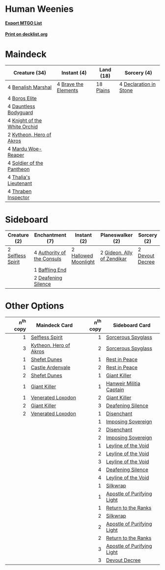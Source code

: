 # Human Weenies

#### [Export MTGO List](../collection/Human%20Weenies/Human%20Weenies.txt)
#### [Print on decklist.org](http://decklist.org/?deckmain=4%09Benalish%20Marshal%0A4%09Boros%20Elite%0A4%09Brave%20the%20Elements%0A4%09Dauntless%20Bodyguard%0A4%09Declaration%20in%20Stone%0A4%09Knight%20of%20the%20White%20Orchid%0A2%09Kytheon,%20Hero%20of%20Akros%0A4%09Mardu%20Woe-Reaper%0A18%09Plains%0A4%09Soldier%20of%20the%20Pantheon%0A4%09Thalia's%20Lieutenant%0A4%09Thraben%20Inspector&deckside=4%09Authority%20of%20the%20Consuls%0A1%09Baffling%20End%0A2%09Deafening%20Silence%0A2%09Devout%20Decree%0A2%09Gideon,%20Ally%20of%20Zendikar%0A2%09Hallowed%20Moonlight%0A2%09Selfless%20Spirit)
# Maindeck

|                                             Creature (34)                                             |                                          Instant (4)                                          |                                     Land (18)                                      |                                           Sorcery (4)                                           |
|-------------------------------------------------------------------------------------------------------|-----------------------------------------------------------------------------------------------|------------------------------------------------------------------------------------|-------------------------------------------------------------------------------------------------|
|4 [Benalish Marshal](http://gatherer.wizards.com/Pages/Card/Details.aspx?multiverseid=442894)          |4 [Brave the Elements](http://gatherer.wizards.com/Pages/Card/Details.aspx?multiverseid=389450)|18 [Plains](http://gatherer.wizards.com/Pages/Card/Details.aspx?multiverseid=439856)|4 [Declaration in Stone](http://gatherer.wizards.com/Pages/Card/Details.aspx?multiverseid=409750)|
|4 [Boros Elite](http://gatherer.wizards.com/Pages/Card/Details.aspx?multiverseid=455755)               |                                                                                               |                                                                                    |                                                                                                 |
|4 [Dauntless Bodyguard](http://gatherer.wizards.com/Pages/Card/Details.aspx?multiverseid=442902)       |                                                                                               |                                                                                    |                                                                                                 |
|4 [Knight of the White Orchid](http://gatherer.wizards.com/Pages/Card/Details.aspx?multiverseid=178094)|                                                                                               |                                                                                    |                                                                                                 |
|2 [Kytheon, Hero of Akros](http://gatherer.wizards.com/Pages/Card/Details.aspx?multiverseid=398428)    |                                                                                               |                                                                                    |                                                                                                 |
|4 [Mardu Woe-Reaper](http://gatherer.wizards.com/Pages/Card/Details.aspx?multiverseid=391877)          |                                                                                               |                                                                                    |                                                                                                 |
|4 [Soldier of the Pantheon](http://gatherer.wizards.com/Pages/Card/Details.aspx?multiverseid=373529)   |                                                                                               |                                                                                    |                                                                                                 |
|4 [Thalia's Lieutenant](http://gatherer.wizards.com/Pages/Card/Details.aspx?multiverseid=409783)       |                                                                                               |                                                                                    |                                                                                                 |
|4 [Thraben Inspector](http://gatherer.wizards.com/Pages/Card/Details.aspx?multiverseid=409784)         |                                                                                               |                                                                                    |                                                                                                 |


# Sideboard

|                                        Creature (2)                                        |                                           Enchantment (7)                                           |                                          Instant (2)                                          |                                          Planeswalker (2)                                           |                                       Sorcery (2)                                        |
|--------------------------------------------------------------------------------------------|-----------------------------------------------------------------------------------------------------|-----------------------------------------------------------------------------------------------|-----------------------------------------------------------------------------------------------------|------------------------------------------------------------------------------------------|
|2 [Selfless Spirit](http://gatherer.wizards.com/Pages/Card/Details.aspx?multiverseid=414332)|4 [Authority of the Consuls](http://gatherer.wizards.com/Pages/Card/Details.aspx?multiverseid=417578)|2 [Hallowed Moonlight](http://gatherer.wizards.com/Pages/Card/Details.aspx?multiverseid=398505)|2 [Gideon, Ally of Zendikar](http://gatherer.wizards.com/Pages/Card/Details.aspx?multiverseid=401897)|2 [Devout Decree](http://gatherer.wizards.com/Pages/Card/Details.aspx?multiverseid=466767)|
|                                                                                            |1 [Baffling End](http://gatherer.wizards.com/Pages/Card/Details.aspx?multiverseid=439658)            |                                                                                               |                                                                                                     |                                                                                          |
|                                                                                            |2 [Deafening Silence](http://gatherer.wizards.com/Pages/Card/Details.aspx?multiverseid=472972)       |                                                                                               |                                                                                                     |                                                                                          |


# Other Options

|*n*<sup>th</sup> copy|                                          Maindeck Card                                          |*n*<sup>th</sup> copy|                                           Sideboard Card                                            |
|--------------------:|-------------------------------------------------------------------------------------------------|--------------------:|-----------------------------------------------------------------------------------------------------|
|                    1|[Selfless Spirit](http://gatherer.wizards.com/Pages/Card/Details.aspx?multiverseid=414332)       |                    1|[Sorcerous Spyglass](http://gatherer.wizards.com/Pages/Card/Details.aspx?multiverseid=435407)        |
|                    3|[Kytheon, Hero of Akros](http://gatherer.wizards.com/Pages/Card/Details.aspx?multiverseid=398428)|                    2|[Sorcerous Spyglass](http://gatherer.wizards.com/Pages/Card/Details.aspx?multiverseid=435407)        |
|                    1|[Shefet Dunes](http://gatherer.wizards.com/Pages/Card/Details.aspx?multiverseid=430872)          |                    1|[Rest in Peace](http://gatherer.wizards.com/Pages/Card/Details.aspx?multiverseid=442021)             |
|                    1|[Castle Ardenvale](http://gatherer.wizards.com/Pages/Card/Details.aspx?multiverseid=473200)      |                    2|[Rest in Peace](http://gatherer.wizards.com/Pages/Card/Details.aspx?multiverseid=442021)             |
|                    2|[Shefet Dunes](http://gatherer.wizards.com/Pages/Card/Details.aspx?multiverseid=430872)          |                    1|[Giant Killer](http://gatherer.wizards.com/Pages/Card/Details.aspx?multiverseid=472976)              |
|                    1|[Giant Killer](http://gatherer.wizards.com/Pages/Card/Details.aspx?multiverseid=472976)          |                    1|[Hanweir Militia Captain](http://gatherer.wizards.com/Pages/Card/Details.aspx?multiverseid=409759)   |
|                    1|[Venerated Loxodon](http://gatherer.wizards.com/Pages/Card/Details.aspx?multiverseid=452780)     |                    2|[Giant Killer](http://gatherer.wizards.com/Pages/Card/Details.aspx?multiverseid=472976)              |
|                    2|[Giant Killer](http://gatherer.wizards.com/Pages/Card/Details.aspx?multiverseid=472976)          |                    3|[Deafening Silence](http://gatherer.wizards.com/Pages/Card/Details.aspx?multiverseid=472972)         |
|                    2|[Venerated Loxodon](http://gatherer.wizards.com/Pages/Card/Details.aspx?multiverseid=452780)     |                    1|[Disenchant](http://gatherer.wizards.com/Pages/Card/Details.aspx?multiverseid=847)                   |
|                     |                                                                                                 |                    1|[Imposing Sovereign](http://gatherer.wizards.com/Pages/Card/Details.aspx?multiverseid=370770)        |
|                     |                                                                                                 |                    2|[Disenchant](http://gatherer.wizards.com/Pages/Card/Details.aspx?multiverseid=847)                   |
|                     |                                                                                                 |                    2|[Imposing Sovereign](http://gatherer.wizards.com/Pages/Card/Details.aspx?multiverseid=370770)        |
|                     |                                                                                                 |                    1|[Leyline of the Void](http://gatherer.wizards.com/Pages/Card/Details.aspx?multiverseid=107682)       |
|                     |                                                                                                 |                    2|[Leyline of the Void](http://gatherer.wizards.com/Pages/Card/Details.aspx?multiverseid=107682)       |
|                     |                                                                                                 |                    3|[Leyline of the Void](http://gatherer.wizards.com/Pages/Card/Details.aspx?multiverseid=107682)       |
|                     |                                                                                                 |                    4|[Deafening Silence](http://gatherer.wizards.com/Pages/Card/Details.aspx?multiverseid=472972)         |
|                     |                                                                                                 |                    4|[Leyline of the Void](http://gatherer.wizards.com/Pages/Card/Details.aspx?multiverseid=107682)       |
|                     |                                                                                                 |                    1|[Silkwrap](http://gatherer.wizards.com/Pages/Card/Details.aspx?multiverseid=394699)                  |
|                     |                                                                                                 |                    1|[Apostle of Purifying Light](http://gatherer.wizards.com/Pages/Card/Details.aspx?multiverseid=466760)|
|                     |                                                                                                 |                    1|[Return to the Ranks](http://gatherer.wizards.com/Pages/Card/Details.aspx?multiverseid=383363)       |
|                     |                                                                                                 |                    2|[Silkwrap](http://gatherer.wizards.com/Pages/Card/Details.aspx?multiverseid=394699)                  |
|                     |                                                                                                 |                    2|[Apostle of Purifying Light](http://gatherer.wizards.com/Pages/Card/Details.aspx?multiverseid=466760)|
|                     |                                                                                                 |                    2|[Return to the Ranks](http://gatherer.wizards.com/Pages/Card/Details.aspx?multiverseid=383363)       |
|                     |                                                                                                 |                    3|[Apostle of Purifying Light](http://gatherer.wizards.com/Pages/Card/Details.aspx?multiverseid=466760)|
|                     |                                                                                                 |                    3|[Devout Decree](http://gatherer.wizards.com/Pages/Card/Details.aspx?multiverseid=466767)             |

